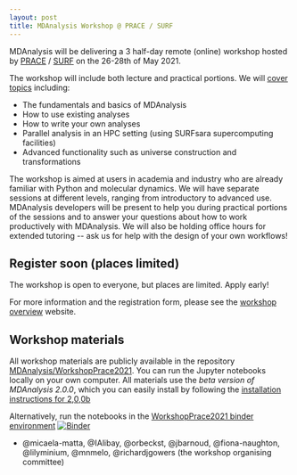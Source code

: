```yaml
---
layout: post
title: MDAnalysis Workshop @ PRACE / SURF
---
```


MDAnalysis will be delivering a 3 half-day remote (online) workshop hosted by [PRACE](https://prace-ri.eu/) / [SURF](https://www.surf.nl/en) on the 26-28th of May 2021.

The workshop will include both lecture and practical portions. We will [cover topics](https://events.prace-ri.eu/event/1201/timetable/) including:

* The fundamentals and basics of MDAnalysis
* How to use existing analyses
* How to write your own analyses
* Parallel analysis in an HPC setting (using SURFsara supercomputing facilities)
* Advanced functionality such as universe construction and transformations

The workshop is aimed at users in academia and industry who are already familiar with Python and molecular dynamics.
We will have separate sessions at different levels, ranging from introductory to
advanced use.
MDAnalysis developers will be present to help you during practical portions of the sessions and to answer your questions about how to work productively with MDAnalysis.
We will also be holding office hours for extended tutoring -- ask us for help with
the design of your own workflows!

## Register soon (places limited)

The workshop is open to everyone, but places are limited. Apply early!

For more information and the registration form, please see the [workshop overview](https://events.prace-ri.eu/event/1201/overview) website.

## Workshop materials

All workshop materials are publicly available in the repository [MDAnalysis/WorkshopPrace2021](https://github.com/MDAnalysis/WorkshopPrace2021). 
You can run the Jupyter notebooks locally on your own computer.
All materials use the *beta version of MDAnalysis 2.0.0*, which you can easily install by following the [installation instructions for 2,0,0b](https://github.com/MDAnalysis/WorkshopPrace2021/blob/main/INSTALL.md)

Alternatively, run the notebooks in the [WorkshopPrace2021 binder environment](https://mybinder.org/v2/gh/MDAnalysis/WorkshopPrace2021/HEAD) [![Binder](https://mybinder.org/badge_logo.svg)](https://mybinder.org/v2/gh/MDAnalysis/WorkshopPrace2021/HEAD)


- @micaela-matta, @IAlibay, @orbeckst, @jbarnoud, @fiona-naughton, @lilyminium, @mnmelo, @richardjgowers (the workshop organising committee)
